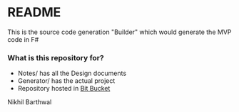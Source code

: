 # README #

This is the source code generation "Builder" which would generate the MVP code in F#

### What is this repository for? ###

* Notes/ has all the Design documents
* Generator/ has the actual project
* Repository hosted in [Bit Bucket](https://bitbucket.org/)

Nikhil Barthwal

